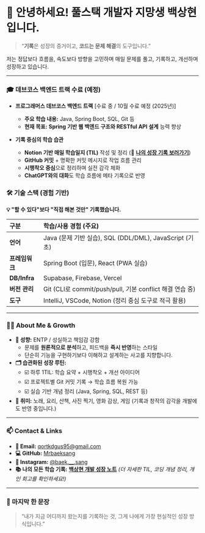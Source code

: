 # 👋 안녕하세요! 풀스택 개발자 지망생 **백상현**입니다.

> “**기록**은 성장의 증거이고, **코드는 문제 해결**의 도구입니다.”

저는 정답보다 흐름을, 속도보다 방향을 고민하며 매일 문제를 풀고, 기록하고, 개선하며 성장하고 있습니다.

---

### 🎓 **데브코스 백엔드 트랙 수료 (예정)**

* **프로그래머스 데브코스 백엔드 트랙** [수료 중 / 10월 수료 예정 (2025년)]
    * **주요 학습 내용:** Java, Spring Boot, SQL, Git 등
    * **현재 목표:** **Spring 기반 웹 백엔드 구조와 RESTful API 설계** 능력 향상

* **기록 중심의 학습 습관**
    * **Notion 기반 매일 학습일지 (TIL)** 작성 및 정리 (🔗 [**나의 성장 기록 보러가기**](https://www.notion.so/1fe588f1652680c98274f51aa717d73f?v=1fe588f165268040b9f1000c9a46a9a9&pvs=4))
    * **GitHub 커밋** + 명확한 커밋 메시지로 작업 흐름 관리
    * **시행착오 중심**으로 정리하며 실전 감각 체화
    * **ChatGPT와의 대화**도 학습 흐름에 메타 기록으로 반영

### 🛠️ 기술 스택 (경험 기반)

**💡 "할 수 있다"보다 "직접 해본 것만" 기록했습니다.**

| 구분       | 학습/사용 경험 (주요)                                           |
| :--------- | :-------------------------------------------------------------- |
| **언어** | Java (문제 기반 실습), SQL (DDL/DML), JavaScript (기초)         |
| **프레임워크** | Spring Boot (입문), React (PWA 실습)                            |
| **DB/Infra** | Supabase, Firebase, Vercel                                      |
| **버전 관리** | Git (CLI로 commit/push/pull, 기본 conflict 해결 연습 중)        |
| **도구** | IntelliJ, VSCode, Notion (정리 중심 도구로 적극 활용)         |

---

### 🧑‍💻 About Me & Growth

* **🧠 성향:** ENTP / 성실하고 책임감 강함
    * 문제를 **원론적으로 분석**하고, 피드백을 **즉시 반영**하는 스타일
    * 단순히 기능을 구현하기보다 이해하고 설계하는 사고를 지향합니다.
* **🗂️ 습관화된 성장 루틴:**
    * ☑️ 하루 1TIL: 학습 요약 + 시행착오 + 개선 아이디어
    * ☑️ 프로젝트별 Git 커밋 기록 → 학습 흐름 복원 가능
    * ☑️ 실습 기반 개념 정리 (Java, Spring, SQL, REST 등)
* **🎵 취미:** 노래, 요리, 산책, 사진 찍기, 영화 감상, 게임 (기록과 창작의 감각을 개발에도 반영 중입니다.)

---

### 📫 Contact & Links

* **💌 Email:** [qortkdgus95@gmail.com](mailto:qortkdgus95@gmail.com)
* **💻 GitHub:** [Mrbaeksang](https://github.com/Mrbaeksang)
* **📸 Instagram:** [@baek.__.sang](https://www.instagram.com/baek.__.sang/)
* **📚 나의 모든 학습 기록:** [**백상현 개발 성장 노트**](https://www.notion.so/1fe588f165268012b74dd36f1a5756e2?pvs=4) *(더 자세한 TIL, 코딩 개념 정리, 개인 회고를 확인하세요!)*

---

### 🚀 마지막 한 문장

> “내가 지금 어디까지 왔는지를 기록하는 것, 그게 나에게 가장 현실적인 성장 방식입니다.”
